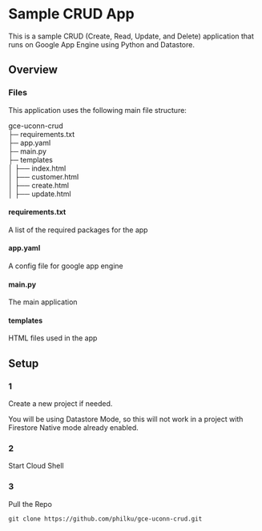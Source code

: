 # Sample CRUD App
This is a sample CRUD (Create, Read, Update, and Delete) application 
that runs on Google App Engine using Python and Datastore. 

## Overview

### Files
This application uses the following main file structure:

gce-uconn-crud                         <br>
├─ requirements.txt                       <br>
├─ app.yaml                               <br>
├─ main.py                                <br>
├─ templates                                <br>
│  ├── index.html                       <br>
│  ├── customer.html                       <br>
│  ├── create.html                       <br>
│  ├── update.html                       

#### requirements.txt
A list of the required packages for the app

#### app.yaml
A config file for google app engine

#### main.py
The main application

#### templates
HTML files used in the app


## Setup

### 1
Create a new project if needed.

You will be using Datastore Mode, so this will not work in a project with Firestore Native mode 
already enabled.

### 2
Start Cloud Shell

### 3
Pull the Repo

```shell script
git clone https://github.com/philku/gce-uconn-crud.git
```